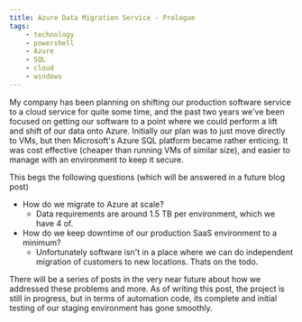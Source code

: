 ```yaml
---
title: Azure Data Migration Service - Prologue
tags:
    - technology
    - powershell
    - Azure
    - SQL
    - cloud
    - windows
---
```


My company has been planning on shifting our production software service to a cloud service for quite some time, and the past two years we've been focused on getting our software to a point where we could perform a lift and shift of our data onto Azure. Initially our plan was to just move directly to VMs, but then Microsoft's Azure SQL platform became rather enticing. It was cost effective (cheaper than running VMs of similar size), and easier to manage with an environment to keep it secure.

This begs the following questions (which will be answered in a future blog post)

* How do we migrate to Azure at scale?
    * Data requirements are around 1.5 TB per environment, which we have 4 of.
* How do we keep downtime of our production SaaS environment to a minimum?
    * Unfortunately software isn't in a place where we can do independent migration of customers to new locations. Thats on the todo.

There will be a series of posts in the very near future about how we addressed these problems and more. As of writing this post, the project is still in progress, but in terms of automation code, its complete and initial testing of our staging environment has gone smoothly.